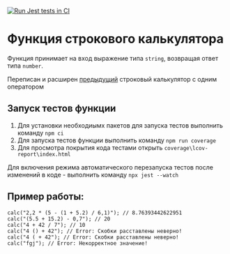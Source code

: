 [![Run Jest tests in CI](https://github.com/yalosyash/simple-calculator-advanced/actions/workflows/ci.yaml/badge.svg)](https://github.com/yalosyash/simple-calculator-advanced/actions/workflows/ci.yaml)

# Функция строкового калькулятора

Функция принимает на вход выражение типа `string`, возвращая ответ типа `number`.

Переписан и расширен [предыдущий](https://github.com/yalosyash/calculator) строковый калькулятор с одним оператором

## Запуск тестов функции

1. Для установки необходиымх пакетов для запуска тестов выполнить команду `npm ci`
2. Для запуска тестов функции выполнить команду `npm run coverage`
3. Для просмотра покрытия кода тестами открыть `coverage\lcov-report\index.html`

Для включения режима автоматического перезапуска тестов после изменений в коде - выполнить команду `npx jest --watch`

## Пример работы:
```
calc("2,2 * (5 - (1 + 5.2) / 6,1)"); // 8.76393442622951
calc("(5.5 + 15.2) - 0,7"); // 20
calc("4 + 42 / 7"); // 10
calc("4 () + 42"); // Error: Скобки расставлены неверно!
calc("4 ( + 42"); // Error: Скобки расставлены неверно!
calc("fgj"); // Error: Некорректное значение!
```